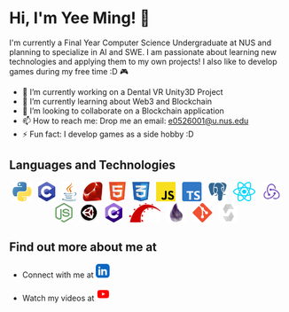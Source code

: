 # Hi, I'm Yee Ming! 👋

I'm currently a Final Year Computer Science Undergraduate at NUS and planning to specialize in AI and SWE.
I am passionate about learning new technologies and applying them to my own projects!
I also like to develop games during my free time :D 🎮

- 🔭 I’m currently working on a Dental VR Unity3D Project
- 🌱 I’m currently learning about Web3 and Blockchain
- 👯 I’m looking to collaborate on a Blockchain application
- 📫 How to reach me: Drop me an email: e0526001@u.nus.edu
- ⚡ Fun fact: I develop games as a side hobby :D

## Languages and Technologies

<!-- markdownlint-disable MD033 -->
<p align="center">
  <a href="https://www.python.org/" title="Python"><img src="icons/Python.png" height="35" width="auto" /></a>
  &nbsp;
  <a href="https://en.wikipedia.org/wiki/C_(programming_language)" title="C"><img src="icons/C.png" height="35" width="auto" /></a>
  &nbsp;
  <a href="https://www.java.com/en/" title="Java"><img src="icons/Java.png" height="35" width="auto" /></a>
  &nbsp;
  <a href="https://www.ruby-lang.org/en/" title="Ruby"><img src="icons/Ruby.png" height="35" width="auto" /></a>
  &nbsp;
  <a href="https://en.wikipedia.org/wiki/HTML" title="HTML"><img src="icons/HTML.png" height="35" width="auto" /></a>
  &nbsp;
  <a href="https://en.wikipedia.org/wiki/CSS" title="CSS"><img src="icons/CSS.png" height="35" width="auto" /></a>
  &nbsp;
  <a href="https://www.javascript.com/" title="Javascript"><img src="icons/Javascript.png" height="35" width="auto" /></a>
  &nbsp;
  <a href="https://www.typescriptlang.org/" title="Typescript"><img src="icons/Typescript.png" height="35" width="auto" /></a>
  &nbsp;
  <a href="https://www.postgresql.org/" title="PostgreSQL"><img src="icons/PostgreSQL.png" height="35" width="auto" /></a>
  &nbsp;
  <a href="https://reactjs.org/" title="ReactJS"><img src="icons/ReactJS.png" height="35" width="auto" /></a>
  &nbsp;
  <a href="https://redux.js.org/" title="Redux"><img src="icons/Redux.png" height="35" width="auto" /></a>
  &nbsp;
  <a href="https://nodejs.org/en/" title="NodeJS"><img src="icons/NodeJS.png" height="35" width="auto" /></a>
  &nbsp;
  <a href="https://unity.com/" title="Unity"><img src="icons/Unity2.png" height="35" width="auto" /></a>
  &nbsp;
  <a href="https://en.wikipedia.org/wiki/C_Sharp_(programming_language)" title="C#"><img src="icons/CSharp.png" height="35" width="auto" /></a>
  &nbsp;
  <a href="https://rubyonrails.org/" title="Ruby on Rails"><img src="icons/Rails.png" height="35" width="auto" /></a>
  &nbsp;
  <a href="https://elixir-lang.org/" title="Elixir2"><img src="icons/Elixir.png" height="35" width="auto" /></a>
  &nbsp;
  <a href="https://git-scm.com/" title="Git"><img src="icons/Git.png" height="35" width="auto" /></a>
  &nbsp;
  <a href="https://docs.soliditylang.org/en/v0.8.17/" title="Solidity"><img src="icons/Solidity2.png" height="35" width="auto" /></a>
  &nbsp;
  <!-- <a href="https://www.adobe.com/sg/products/photoshop.html" title="Adobe Photoshop"><img src="icons/Photoshop.png" height="35" width="auto" /></a>
  &nbsp;
  <a href="https://www.adobe.com/sg/products/premiere.html" title="Adobe Premiere Pro"><img src="icons/PremierePro.png" height="35" width="auto" /></a>
  &nbsp; -->
</p>
<!-- markdownlint-enable MD033 -->

## Find out more about me at

- <p>Connect with me at <a href="https://www.linkedin.com/in/yee-ming-cheong-b18558212/" title="LinkedIn"><img src="icons/LinkedIn.png" height="25" width="auto" /></a></p>
- <p>Watch my videos at <a href="https://www.youtube.com/channel/UCNwfenK31JlxQmSkiC2YBHA" title="YouTube"><img src="icons/YouTube.png" height="25" width="auto" /></a></p>

<!--
**CheongYeeMing/cheongyeeming** is a ✨ _special_ ✨ repository because its `README.md` (this file) appears on your GitHub profile.

Here are some ideas to get you started:

- 🔭 I’m currently working on ...
- 🌱 I’m currently learning ...
- 👯 I’m looking to collaborate on ...
- 🤔 I’m looking for help with ...
- 💬 Ask me about ...
- 📫 How to reach me: ...
- 😄 Pronouns: ...
- ⚡ Fun fact: ...
-->
